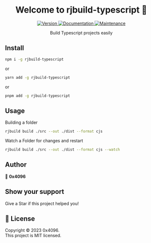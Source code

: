 <h1 align="center">Welcome to rjbuild-typescript 👋</h1>
<div align="center">
  <a href="https://www.npmjs.com/package/rjbuild-typescript" target="_blank">
    <img alt="Version" src="https://img.shields.io/npm/v/rjbuild-typescript.svg">
  </a>
  <a href="https://github.com/rotvproHD/rjbuild-typescript#readme" target="_blank">
    <img alt="Documentation" src="https://img.shields.io/badge/documentation-yes-brightgreen.svg" />
  </a>
  <a href="https://github.com/rotvproHD/rjbuild-typescript/graphs/commit-activity" target="_blank">
    <img alt="Maintenance" src="https://img.shields.io/badge/Maintained%3F-yes-green.svg" />
  </a>

  Build Typescript projects easily
</div>

## Install

```sh
npm i -g rjbuild-typescript
```

or

```sh
yarn add -g rjbuild-typescript
```

or

```sh
pnpm add -g rjbuild-typescript
```

## Usage

Building a folder
```sh
rjbuild build ./src --out ./dist --format cjs
```

Watch a Folder for changes and restart
```sh
rjbuild build ./src --out ./dist --format cjs --watch
```

## Author

👤 **0x4096** 

## Show your support

Give a Star if this project helped you!

## 📝 License

Copyright © 2023 0x4096.<br />
This project is MIT licensed.